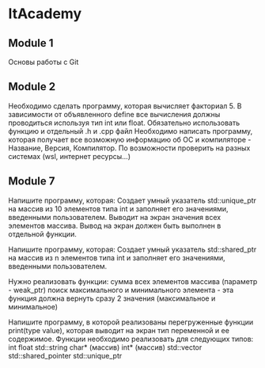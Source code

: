 # ItAcademy

Module 1
---
Основы работы с Git


Module 2
---
Необходимо сделать программу, которая вычисляет факториал 5. В зависимости от объявленного define все вычисления должны проводиться используя тип int или float. Обязательно использовать функцию и отдельный .h и .cpp файл
Необходимо написать программу, которая получает все возможную информацию об ОС и компиляторе - Название, Версия, Компилятор. По возможности проверить на разных системах (wsl, интернет ресурсы…)


Module 7
---
Напишите программу, которая: Создает умный указатель std::unique_ptr на массив из 10 элементов типа int и заполняет его значениями, введенными пользователем. Выводит на экран значения всех элементов массива. Вывод на экран должен быть выполнен в отдельной функции.

Напишите программу, которая: Создает умный указатель std::shared_ptr на массив из n элементов типа int и заполняет его значениями, введенными пользователем. 

Нужно реализовать функции:
сумма всех элементов массива (параметр - weak_ptr)
поиск максимального и минимального элемента - эта функция должна вернуть сразу 2 значения (максимальное и минимальное)

Напишите программу, в которой реализованы перегруженные функции print(type value), которая выводит на экран тип переменной и ее содержимое. 
Функции необходимо реализовать для следующих типов:
int
float
std::string
char* (массив)
int* (массив)
std::vector
std::shared_pointer<int>
std::unique_ptr<double>